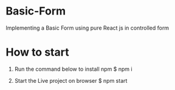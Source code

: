 # Basic-Form
Implementing a Basic Form using pure React js in controlled form

# How to start

1. Run the command below to install npm
  $ npm i
  
2. Start the Live project on browser
  $ npm start
